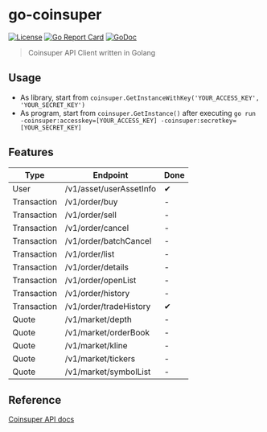 # go-coinsuper
[![License](http://img.shields.io/badge/license-MIT-blue.svg)](https://raw.githubusercontent.com/hexoul/go-coinsuper/master/LICENSE)
[![Go Report Card](https://goreportcard.com/badge/github.com/hexoul/go-coinsuper)](https://goreportcard.com/report/github.com/hexoul/go-coinsuper)
[![GoDoc](https://godoc.org/github.com/hexoul/go-coinsuper?status.svg)](https://godoc.org/github.com/hexoul/go-coinsuper)

> Coinsuper API Client written in Golang

## Usage
- As library, start from `coinsuper.GetInstanceWithKey('YOUR_ACCESS_KEY', 'YOUR_SECRET_KEY')`
- As program, start from `coinsuper.GetInstance()` after executing `go run -coinsuper:accesskey=[YOUR_ACCESS_KEY] -coinsuper:secretkey=[YOUR_SECRET_KEY]`

## Features
| Type        | Endpoint                        | Done |
|-------------|---------------------------------|------|
| User        | /v1/asset/userAssetInfo         | ✔ |
| Transaction | /v1/order/buy                   | - |
| Transaction | /v1/order/sell                  | - |
| Transaction | /v1/order/cancel                | - |
| Transaction | /v1/order/batchCancel           | - |
| Transaction | /v1/order/list                  | - |
| Transaction | /v1/order/details               | - |
| Transaction | /v1/order/openList              | - |
| Transaction | /v1/order/history               | - |
| Transaction | /v1/order/tradeHistory          | ✔ |
| Quote       | /v1/market/depth                | - |
| Quote       | /v1/market/orderBook            | - |
| Quote       | /v1/market/kline                | - |
| Quote       | /v1/market/tickers              | - |
| Quote       | /v1/market/symbolList           | - |

## Reference
[Coinsuper API docs](https://github.com/coinsuperapi/API_docs_en)
